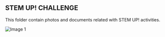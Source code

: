 ## STEM UP! CHALLENGE
This folder contain photos and documents related with STEM UP! activities.


![Image 1](https://github.com/BCLab-UNM/Swarmathon-UPRA/blob/master/outreach/photos/STEMUP/IMG_6265.JPG)
